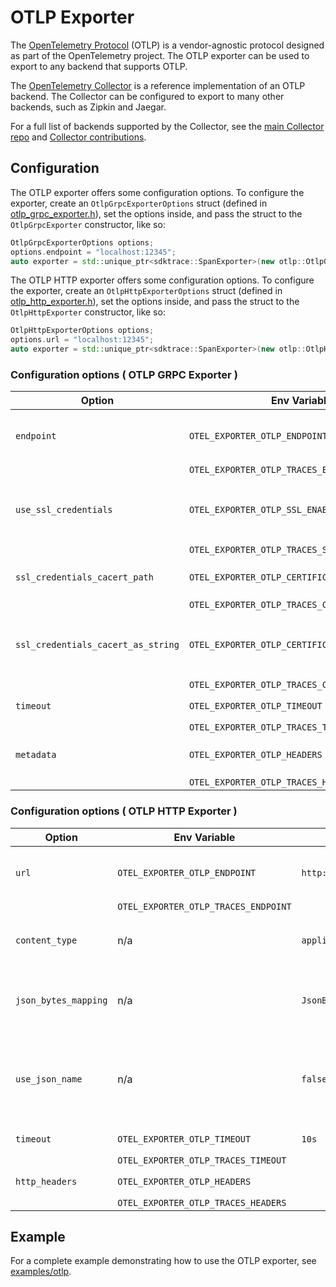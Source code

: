 # OTLP Exporter

The [OpenTelemetry
Protocol](https://github.com/open-telemetry/opentelemetry-specification/blob/main/specification/protocol/README.md)
(OTLP) is a vendor-agnostic protocol designed as part of the OpenTelemetry
project. The OTLP exporter can be used to export to any backend that supports
OTLP.

The [OpenTelemetry
Collector](https://github.com/open-telemetry/opentelemetry-collector) is a
reference implementation of an OTLP backend. The Collector can be configured to
export to many other backends, such as Zipkin and Jaegar.

For a full list of backends supported by the Collector, see the [main Collector
repo](https://github.com/open-telemetry/opentelemetry-collector/tree/main/exporter)
and [Collector
contributions](https://github.com/open-telemetry/opentelemetry-collector-contrib/tree/main/exporter).

## Configuration

The OTLP exporter offers some configuration options. To configure the exporter,
create an `OtlpGrpcExporterOptions` struct (defined in
[otlp_grpc_exporter.h](https://github.com/open-telemetry/opentelemetry-cpp/blob/main/exporters/otlp/include/opentelemetry/exporters/otlp/otlp_grpc_exporter.h)),
set the options inside, and pass the struct to the `OtlpGrpcExporter` constructor,
like so:

```cpp
OtlpGrpcExporterOptions options;
options.endpoint = "localhost:12345";
auto exporter = std::unique_ptr<sdktrace::SpanExporter>(new otlp::OtlpGrpcExporter(options));
```

The OTLP HTTP exporter offers some configuration options. To configure the exporter,
create an `OtlpHttpExporterOptions` struct (defined in
[otlp_http_exporter.h](https://github.com/open-telemetry/opentelemetry-cpp/blob/main/exporters/otlp/include/opentelemetry/exporters/otlp/otlp_http_exporter.h)),
set the options inside, and pass the struct to the `OtlpHttpExporter` constructor,
like so:

```cpp
OtlpHttpExporterOptions options;
options.url = "localhost:12345";
auto exporter = std::unique_ptr<sdktrace::SpanExporter>(new otlp::OtlpHttpExporter(options));
```

### Configuration options ( OTLP GRPC Exporter )

| Option       | Env Variable |Default          |   Description  |
| ------------ |---------------|------------ |----------------|
| `endpoint` | `OTEL_EXPORTER_OTLP_ENDPOINT` | `http://localhost:4317`| The OTLP GRPC endpoint to connect to |
|              |   `OTEL_EXPORTER_OTLP_TRACES_ENDPOINT`  |  | |
| `use_ssl_credentials` | `OTEL_EXPORTER_OTLP_SSL_ENABLE`| `false` | Whether the endpoint is SSL enabled |
|    | `OTEL_EXPORTER_OTLP_TRACES_SSL_ENABLE` | | |
| `ssl_credentials_cacert_path`  |  `OTEL_EXPORTER_OTLP_CERTIFICATE` | `""`  | SSL Certificate file path |
|    | `OTEL_EXPORTER_OTLP_TRACES_CERTIFICATE` | | |
| `ssl_credentials_cacert_as_string` | `OTEL_EXPORTER_OTLP_CERTIFICATE_STRING` | `""`  |   SSL Certifcate as in-memory string |
|  | `OTEL_EXPORTER_OTLP_TRACES_CERTIFICATE_STRING` | | | |
| `timeout`    | `OTEL_EXPORTER_OTLP_TIMEOUT` | `10s` | GRPC deadline |
|              |   `OTEL_EXPORTER_OTLP_TRACES_TIMEOUT`  |  | |
| `metadata`   | `OTEL_EXPORTER_OTLP_HEADERS` |  | Custom metadata for GRPC |
|              |   `OTEL_EXPORTER_OTLP_TRACES_HEADERS`  |  | |

### Configuration options ( OTLP HTTP Exporter )

| Option       | Env Variable |Default          | Description |
| ------------ |-----|------------ |------|
| `url`   | `OTEL_EXPORTER_OTLP_ENDPOINT` | `http://localhost:4318/v1/traces`  | The OTLP HTTP endpoint to connect to |
|              |   `OTEL_EXPORTER_OTLP_TRACES_ENDPOINT`  |  | |
| `content_type` | n/a  | `application/json`  |   Data format used - JSON or Binary |
| `json_bytes_mapping`  |  n/a | `JsonBytesMappingKind::kHexId` | Encoding used for trace_id and span_id |
| `use_json_name` | n/a | `false`  | Whether to use json name of protobuf field to set the key of json |
| `timeout`    | `OTEL_EXPORTER_OTLP_TIMEOUT` | `10s` | http timeout |
|              |   `OTEL_EXPORTER_OTLP_TRACES_TIMEOUT`  |  |
| `http_headers` | `OTEL_EXPORTER_OTLP_HEADERS` |  | http headers |
|              |   `OTEL_EXPORTER_OTLP_TRACES_HEADERS`  |  | |

## Example

For a complete example demonstrating how to use the OTLP exporter, see
[examples/otlp](https://github.com/open-telemetry/opentelemetry-cpp/blob/main/examples/otlp/).
